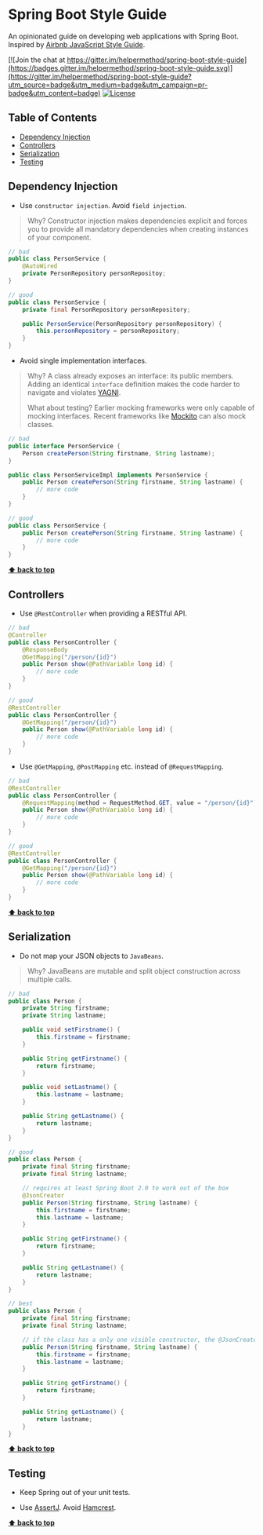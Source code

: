 # Spring Boot Style Guide

An opinionated guide on developing web applications with Spring Boot. Inspired by [Airbnb JavaScript Style Guide](https://github.com/airbnb/javascript).

[![Join the chat at https://gitter.im/helpermethod/spring-boot-style-guide](https://badges.gitter.im/helpermethod/spring-boot-style-guide.svg)](https://gitter.im/helpermethod/spring-boot-style-guide?utm_source=badge&utm_medium=badge&utm_campaign=pr-badge&utm_content=badge)
[![License](https://img.shields.io/badge/license-MIT-blue.svg)](https://raw.githubusercontent.com/helpermethod/spring-boot-style-guide/master/LICENSE)

## Table of Contents

* [Dependency Injection](#dependency-injection)
* [Controllers](#controllers)
* [Serialization](#serialization)
* [Testing](#testing)

## Dependency Injection

* Use `constructor injection`. Avoid `field injection`.

> Why? Constructor injection makes dependencies explicit and forces you to provide all mandatory dependencies when creating instances of your component.

```java
// bad
public class PersonService {
    @AutoWired
    private PersonRepository personRepositoy;
}

// good
public class PersonService {
    private final PersonRepository personRepository;

    public PersonService(PersonRepository personRepository) {
        this.personRepository = personRepository;
    }
}    
```

* Avoid single implementation interfaces.

> Why? A class already exposes an interface: its public members. Adding an identical `interface` definition makes the code harder to navigate and violates [YAGNI](https://en.wikipedia.org/wiki/You_aren%27t_gonna_need_it).
>
> What about testing? Earlier mocking frameworks were only capable of mocking interfaces. Recent frameworks like [Mockito](https://site.mockito.org/) can also mock classes. 

```java
// bad
public interface PersonService {
    Person createPerson(String firstname, String lastname);
}

public class PersonServiceImpl implements PersonService {
    public Person createPerson(String firstname, String lastname) {
        // more code
    }
}

// good
public class PersonService {
    public Person createPerson(String firstname, String lastname) {
        // more code
    }
}
```

**[⬆ back to top](#table-of-contents)**

## Controllers

* Use `@RestController` when providing a RESTful API.

```java
// bad
@Controller
public class PersonController {
    @ResponseBody
    @GetMapping("/person/{id}")
    public Person show(@PathVariable long id) {
        // more code
    }
}

// good
@RestController
public class PersonController {
    @GetMapping("/person/{id}")
    public Person show(@PathVariable long id) {
        // more code
    }
}
```

* Use `@GetMapping`, `@PostMapping` etc. instead of `@RequestMapping`.
 
```java
// bad
@RestController
public class PersonController {
    @RequestMapping(method = RequestMethod.GET, value = "/person/{id}")
    public Person show(@PathVariable long id) {
        // more code
    }
}

// good
@RestController
public class PersonController {
    @GetMapping("/person/{id}")
    public Person show(@PathVariable long id) {
        // more code
    }
}
```

**[⬆ back to top](#table-of-contents)**

## Serialization

* Do not map your JSON objects to `JavaBeans`.

> Why? JavaBeans are mutable and split object construction across multiple calls.

```java
// bad
public class Person {
    private String firstname;
    private String lastname;

    public void setFirstname() {
        this.firstname = firstname;
    }

    public String getFirstname() {
        return firstname;
    }

    public void setLastname() {
        this.lastname = lastname;
    }

    public String getLastname() {
        return lastname;
    }
}

// good
public class Person {
    private final String firstname;
    private final String lastname;

    // requires at least Spring Boot 2.0 to work out of the box
    @JsonCreator
    public Person(String firstname, String lastname) {
        this.firstname = firstname;
        this.lastname = lastname;
    }

    public String getFirstname() {
        return firstname;
    }

    public String getLastname() {
        return lastname;
    }
}

// best
public class Person {
    private final String firstname;
    private final String lastname;

    // if the class has a only one visible constructor, the @JsonCreator annotation can be ommitted
    public Person(String firstname, String lastname) {
        this.firstname = firstname;
        this.lastname = lastname;
    }

    public String getFirstname() {
        return firstname;
    }

    public String getLastname() {
        return lastname;
    }
}
```

**[⬆ back to top](#table-of-contents)**

## Testing

* Keep Spring out of your unit tests.

* Use [AssertJ](http://joel-costigliola.github.io/assertj/). Avoid [Hamcrest](http://hamcrest.org/).

**[⬆ back to top](#table-of-contents)**
